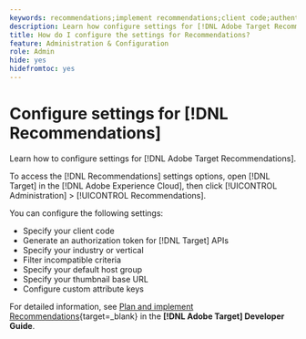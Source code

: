 ```yaml
---
keywords: recommendations;implement recommendations;client code;authentication token;industry vertical;filter incompatible mode;default host group;thumbnail base;generate authentication token;authentication token;
description: Learn how configure settings for [!DNL Adobe Target Recommendations].
title: How do I configure the settings for Recommendations?
feature: Administration & Configuration
role: Admin
hide: yes
hidefromtoc: yes
---
```

# Configure settings for [!DNL Recommendations]

Learn how to configure settings for [!DNL Adobe Target Recommendations]. 

To access the [!DNL Recommendations] settings options, open [!DNL Target] in the [!DNL Adobe Experience Cloud], then click [!UICONTROL Administration] > [!UICONTROL Recommendations].

You can configure the following settings:

* Specify your client code
* Generate an authorization token for [!DNL Target] APIs
* Specify your industry or vertical
* Filter incompatible criteria
* Specify your default host group
* Specify your thumbnail base URL
* Configure custom attribute keys

For detailed information, see [Plan and implement Recommendations](https://experienceleague.adobe.com/en/docs/target-dev/developer/recommendations-beta){target=_blank} in the **[!DNL Adobe Target] Developer Guide**.
